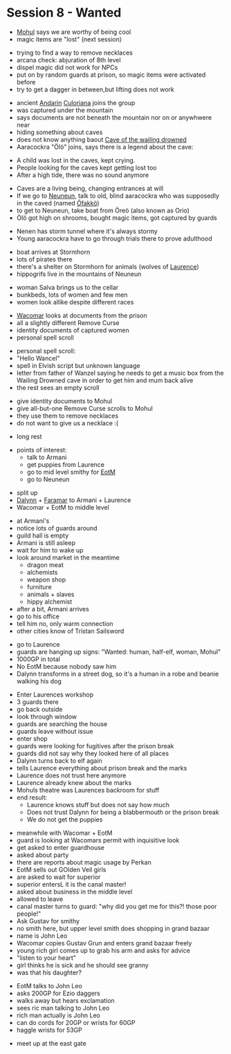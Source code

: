 # Session 8 - Wanted

- [Mohul](https://bookstack.hemels.me/books/Darninia/page/itron#notable%20people) says we are worthy of being cool
- magic items are "lost" (next session)

+ trying to find a way to remove necklaces
+ arcana check: abjuration of 8th level
+ dispel magic did not work for NPCs
+ put on by random guards at prison, so magic items were activated before
+ try to get a dagger in between,but lifting does not work

- ancient [Andarin](https://bookstack.hemels.me/books/Darninia/page/the-andarin) [Culoriana](https://bookstack.hemels.me/books/Darninia/page/culorianacora) joins the group
- was captured under the mountain
- says documents are not beneath the mountain nor on or anywhwere near
- hiding something about caves
- does not know anything baout [Cave of the wailing drowned](https://bookstack.hemels.me/books/Darninia/page/nenen#cave%20of%20the%20wailing%20drowned)
- Aaracockra "Ölö" joins, says there is a legend about the cave:

+ A child was lost in the caves, kept crying.
+ People looking for the caves kept getting lost too
+ After a high tide, there was no sound anymore

- Caves are a living being, changing entrances at will
- If we go to [Neuneun](https://bookstack.hemels.me/books/Darninia/page/nenen), talk to old, blind aaracockra who was supposedly in the caved (named [Öfakkö](https://bookstack.hemels.me/books/Darninia/page/nenen#notable%20people))
- to get to Neuneun, take boat from Öreö (also known as Orio)
- Ölö got high on shrooms, bought magic items, got captured by guards

+ Nenen has storm tunnel where it's always stormy
+ Young aaracockra have to go through trials there to prove adulthood

- boat arrives at Stormhorn
- lots of pirates there
- there's a shelter on Stormhorn for animals (wolves of [Laurence](https://bookstack.hemels.me/books/Darninia/page/lorelianlaurence))
- hippogrifs live in the mountains of Neuneun

+ woman Salva brings us to the cellar
+ bunkbeds, lots of women and few men
+ women look allike despite different races

- [Wacomar](https://bookstack.hemels.me/books/Darninia/page/wacomar-illitris) looks at documents from the prison
- all a slightly different Remove Curse
- identity documents of captured women
- personal spell scroll

+ personal spell scroll:
+ "Hello Wancel"
+ spell in Elvish script but unknown language
+ letter from father of Wanzel saying he needs to get a music box from the Wailing Drowned cave in order to get him and mum back alive
+ the rest sees an empty scroll

- give identity documents to Mohul
- give all-but-one Remove Curse scrolls to Mohul
- they use them to remove necklaces
- do not want to give us a necklace :(

+ long rest

- points of interest:
    - talk to Armani
    - get puppies from Laurence
    - go to mid level smithy for [EotM](https://bookstack.hemels.me/books/Darninia/page/eye-of-the-mountain)
    - go to Neuneun

+ split up
+ [Dalynn](https://bookstack.hemels.me/books/Darninia/page/dalynn-lathrana) + [Faramar](https://bookstack.hemels.me/books/Darninia/page/faramar-illitris) to Armani + Laurence
+ Wacomar + EotM to middle level

- at Armani's
- notice lots of guards around
- guild hall is empty
- Armani is still asleep
- wait for him to wake up
- look around market in the meantime
    - dragon meat
    - alchemists
    - weapon shop
    - furniture
    - animals + slaves
    - hippy alchemist
- after a bit, Armani arrives
- go to his office
- tell him no, only warm connection
- other cities know of Tristan Sailsword

+ go to Laurence
+ guards are hanging up signs: "Wanted: human, half-elf, woman, Mohul"
+ 1000GP in total
+ No EotM because nobody saw him
+ Dalynn transforms in a street dog, so it's a human in a robe and beanie walking his dog

- Enter Laurences workshop
- 3 guards there
- go back outside
- look through window
- guards are searching the house
- guards leave without issue
- enter shop
- guards were looking for fugitives after the prison break
- guards did not say why they looked here of all places
- Dalynn turns back to elf again
- tells Laurence everything about prison break and the marks
- Laurence does not trust here anymore
- Laurence already knew about the marks
- Mohuls theatre was Laurences backroom for stuff
- end result:
    - Laurence knows stuff but does not say how much
    - Does not trust Dalynn for being a blabbermouth or the prison break
    - We do not get the puppies


+ meanwhile with Wacomar + EotM
+ guard is looking at Wacomars permit with inquisitive look
+ get asked to enter guardhouse
+ asked about party
+ there are reports about magic usage by Perkan
+ EotM sells out GOlden Veil girls
+ are asked to wait for superior
+ superior entersL it is the canal master!
+ asked about business in the middle level
+ allowed to leave
+ canal master turns to guard: "why did you get me for this?! those poor people!"
+ Ask Gustav for smithy
+ no smith here, but upper level smith does shopping in grand bazaar
+ name is John Leo
+ Wacomar copies Gustav Grun and enters grand bazaar freely
+ young rich girl comes up to grab his arm and asks for advice
+ "listen to your heart"
+ girl thinks he is sick and he should see granny
+ was that his daughter?

- EotM talks to John Leo
- asks 200GP for Ezio daggers
- walks away but hears exclamation
- sees ric man talking to John Leo
- rich man actually is John Leo
- can do cords for 20GP or wrists for 60GP
- haggle wrists for 53GP

+ meet up at the east gate
